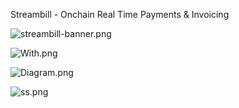 Streambill - Onchain Real Time Payments & Invoicing

![streambill-banner.png](https://cdn.dorahacks.io/static/files/1914c13da39fef79ad6e8ab4274b8a75.png)

![With.png](https://cdn.dorahacks.io/static/files/1914c13fc753ea3827e9bdc49ce82579.png)

![Diagram.png](https://cdn.dorahacks.io/static/files/1914c1483e5f94e5730fb5e4cbe815c2.png)

![ss.png](https://cdn.dorahacks.io/static/files/1914c14d0cd514410f5b03e42a6aaefd.png)
